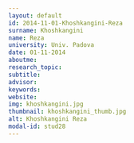 ```yaml
---
layout: default 
id: 2014-11-01-Khoshkangini-Reza
surname: Khoshkangini
name: Reza
university: Univ. Padova
date: 01-11-2014
aboutme: 
research_topic: 
subtitle: 
advisor: 
keywords: 
website: 
img: khoshkangini.jpg
thumbnail: khoshkangini_thumb.jpg
alt: Khoshkangini Reza
modal-id: stud28
---
```

